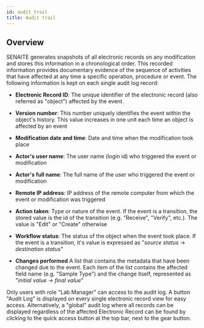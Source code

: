 ```yaml
---
id: audit_trail
title: Audit trail
---
```


## Overview

SENAITE generates snapshots of all electronic records on any modification 
and stores this information in a chronological order. This recorded information 
provides documentary evidence of the sequence of activities that have affected
at any time a specific operation, procedure or event. The following information
is kept on each single audit log record:

- **Electronic Record ID**:
  The unique identifier of the electronic record (also referred as "object")
  affected by the event.
 
- **Version number**:
  This number uniquely identifies the event within the object's history. This
  value increases in one unit each time an object is affected by an event

- **Modification date and time**:
  Date and time when the modification took place

- **Actor's user name**:
  The user name (login id) who triggered the event or modification
  
- **Actor's full name**: 
  The full name of the user who triggered the event or modification 

- **Remote IP address**:
  IP address of the remote computer from which the event or modification was
  triggered

- **Action taken**:
  Type or nature of the event. If the event is a transition, the stored value is
  the id of the transition (e.g. "Receive", "Verify", etc.). The value is
  "Edit" or "Create" otherwise

- **Workflow status**:
  The status of the object when the event took place. If the event is a
  transition, it's value is expressed as "*source status* → *destination status*"
  
- **Changes performed**
  A list that contains the metadata that have been changed due to the event.
  Each item of the list contains the affected field name (e.g. "Sample Type")
  and the change itself, represented as "*initial value* → *final value*"
  
Only users with role "Lab Manager" can access to the audit log. A button "Audit
Log" is displayed on every single electronic record view for easy access.
Alternatively, a "global" audit log where all records can be displayed regardless
of the affected Electronic Record can be found by clicking to the quick access 
button at the top bar, next to the gear button.
